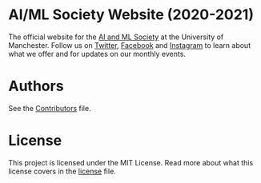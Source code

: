 # AI/ML Society Website (2020-2021)
The official website for the [AI and ML Society](uom-aiml.github.io) at the University of Manchester. Follow us on [Twitter](https://twitter.com/UomAnd?s=09), [Facebook](https://www.facebook.com/AIandMLSoc/) and [Instagram](https://www.instagram.com/uomaiml/) to learn about what we offer and for updates on our monthly events.

# Authors 
See the [Contributors](https://github.com/uom-aiml/uom-aiml.github.io/blob/firstbuild/Contributors) file. 

# License
This project is licensed under the MIT License. Read more about what this license covers in the [license](https://github.com/uom-aiml/uom-aiml.github.io/blob/master/LICENSE) file.
